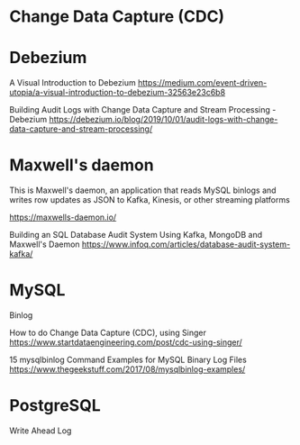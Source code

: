 # Change Data Capture (CDC)

# Debezium

A Visual Introduction to Debezium
https://medium.com/event-driven-utopia/a-visual-introduction-to-debezium-32563e23c6b8

Building Audit Logs with Change Data Capture and Stream Processing - Debezium
https://debezium.io/blog/2019/10/01/audit-logs-with-change-data-capture-and-stream-processing/

# Maxwell's daemon

This is Maxwell's daemon, an application that reads MySQL binlogs and writes row updates as JSON to Kafka, Kinesis, or other streaming platforms

https://maxwells-daemon.io/

Building an SQL Database Audit System Using Kafka, MongoDB and Maxwell's Daemon 
https://www.infoq.com/articles/database-audit-system-kafka/

# MySQL

Binlog 

How to do Change Data Capture (CDC), using Singer
https://www.startdataengineering.com/post/cdc-using-singer/

15 mysqlbinlog Command Examples for MySQL Binary Log Files
https://www.thegeekstuff.com/2017/08/mysqlbinlog-examples/


# PostgreSQL

Write Ahead Log